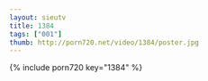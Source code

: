 ```yaml
--- 
layout: sieutv
title: 1384
tags: ["001"]
thumb: http://porn720.net/video/1384/poster.jpg
---
```

{% include porn720 key="1384" %} 
